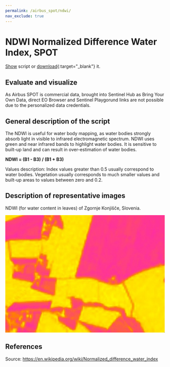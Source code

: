 ```yaml
---
permalink: /airbus_spot/ndwi/
nav_exclude: true
---
```


# NDWI Normalized Difference Water Index, SPOT

<a href="#" id='togglescript'>Show</a> script or [download](script.js){:target="_blank"} it.
<div id='script_view' style="display:none">
{% highlight javascript %}
{% include_relative script.js %}
{% endhighlight %}
</div>

## Evaluate and visualize

As Airbus SPOT is commercial data, brought into Sentinel Hub as Bring Your Own Data, direct EO Browser and Sentinel Playgorund links are not possible due to the personalized data credentials. 

## General description of the script

The NDWI is useful for water body mapping, as water bodies strongly absorb light in visible to infrared electromagnetic spectrum. NDWI uses green and near infrared bands to highlight water bodies. It is sensitive to built-up land and can result in over-estimation of water bodies.

**NDWI = (B1 - B3) / (B1 + B3)**

Values description: Index values greater than 0.5 usually correspond to water bodies. Vegetation usually corresponds to much smaller values and built-up areas to values between zero and 0.2.

## Description of representative images

NDWI (for water content in leaves) of Zgornje Konjišče, Slovenia. 

![NDWI of Zgornje Konjišče, Slovenia.](fig/fig1.jpg)

## References
Source: https://en.wikipedia.org/wiki/Normalized_difference_water_index
